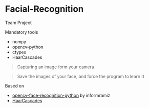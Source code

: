 # Facial-Recognition
Team Project

Mandatory tools
- numpy
- opencv-python
- ctypes
- HaarCascades

>Capturing an image form your camera

>Save the images of your face, and force the program to learn It

Based on

- [opencv-face-recognition-python](https://github.com/informramiz/opencv-face-recognition-python) by informramiz
- [HaarCascades](https://github.com/sightmachine/SimpleCV/tree/master/SimpleCV/Features/HaarCascades)
